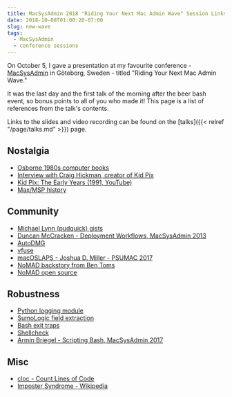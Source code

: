```yaml
---
title: MacSysAdmin 2018 "Riding Your Next Mac Admin Wave" Session Links
date: 2018-10-08T01:00:20-07:00
slug: new-wave
tags:
  - MacSysAdmin
  - conference sessions
---
```


On October 5, I gave a presentation at my favourite conference - [MacSysAdmin](https://www.macsysadmin.se/) in Göteborg, Sweden - titled "Riding Your Next Mac Admin Wave."

It was the last day and the first talk of the morning after the beer bash event, so bonus points to all of you who made it! This page is a list of references from the talk's contents.

Links to the slides and video recording can be found on the [talks]({{< relref "/page/talks.md" >}}) page.

## Nostalgia

* [Osborne 1980s computer books](https://usborne.com/browse-books/features/computer-and-coding-books/)
* [Interview with Craig Hickman, creator of Kid Pix](https://www.dailyemerald.com/2015/10/15/craig-hickman-kid-pix-creator-and-uo-professor-has-influenced-many-students-childhoods-and-the-digital-arts-program/)
* [Kid Pix: The Early Years (1991, YouTube)](https://www.youtube.com/watch?v=TayProAkmBE)
* [Max/MSP history](https://en.wikipedia.org/wiki/Max_(software)#History)

## Community

* [Michael Lynn (pudquick) gists](https://gist.github.com/pudquick)
* [Duncan McCracken - Deployment Workflows, MacSysAdmin 2013](http://docs.macsysadmin.se/2013/video/Day3Session2.mp4)
* [AutoDMG](https://github.com/MagerValp/AutoDMG)
* [vfuse](https://github.com/chilcote/vfuse)
* [macOSLAPS - Joshua D. Miller - PSUMAC 2017](https://www.youtube.com/watch?v=U3WgtP5i6JA)
* [NoMAD backstory from Ben Toms](https://macmule.com/2017/04/01/adpassmon-is-dead-long-live-nomad/)
* [NoMAD open source](https://gitlab.com/Mactroll/NoMAD)

## Robustness

* [Python logging module](https://docs.python.org/2/library/logging.html)
* [SumoLogic field extraction](https://help.sumologic.com/Manage/Search-Optimization-Tools/Manage-Field-Extractions/Create-a-Field-Extraction-Rule)
* [Bash exit traps](http://redsymbol.net/articles/bash-exit-traps/)
* [Shellcheck](https://www.shellcheck.net/)
* [Armin Briegel - Scripting Bash, MacSysAdmin 2017](http://docs.macsysadmin.se/2017/)

## Misc

* [cloc - Count Lines of Code](https://github.com/AlDanial/cloc)
* [Imposter Syndrome - Wikipedia](https://en.wikipedia.org/wiki/Impostor_syndrome)